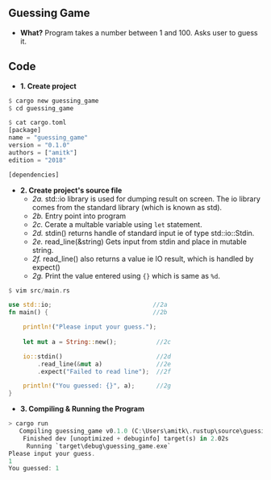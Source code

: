 ## Guessing Game
- **What?** Program takes a number between 1 and 100. Asks user to guess it.

## Code
- **1. Create project**
```rust
$ cargo new guessing_game
$ cd guessing_game

$ cat cargo.toml
[package]
name = "guessing_game"
version = "0.1.0"
authors = ["amitk"]
edition = "2018"

[dependencies]
```
- **2. Create project's source file**
  - *2a.* std::io library is used for dumping result on screen. The io library comes from the standard library (which is known as std).
  - *2b.* Entry point into program
  - *2c.* Cerate a multable variable using `let` statement.
  - *2d.* stdin() returns handle of standard input ie of type std::io::Stdin.
  - *2e.* read_line(&string) Gets input from stdin and place in mutable string.
  - *2f.* read_line() also returns a value ie IO result, which is handled by expect()
  - *2g.* Print the value entered using `{}` which is same as `%d`.
```rust
$ vim src/main.rs

use std::io;                            //2a
fn main() {                             //2b

    println!("Please input your guess.");
    
    let mut a = String::new();           //2c

    io::stdin()                          //2d
        .read_line(&mut a)               //2e
        .expect("Failed to read line");  //2f

    println!("You guessed: {}", a);      //2g
}
```
- **3. Compiling & Running the Program**
```rust
> cargo run
   Compiling guessing_game v0.1.0 (C:\Users\amitk\.rustup\source\guessing_game)
    Finished dev [unoptimized + debuginfo] target(s) in 2.02s
     Running `target\debug\guessing_game.exe`
Please input your guess.
1
You guessed: 1
```
